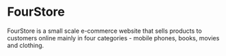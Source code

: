 # FourStore
FourStore is a small scale e-commerce website that sells products to customers online mainly in four categories - mobile phones, books, movies and clothing.

